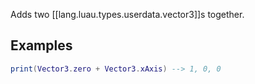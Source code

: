 Adds two [[lang.luau.types.userdata.vector3]]s together.
## Examples
```Lua
print(Vector3.zero + Vector3.xAxis) --> 1, 0, 0
```